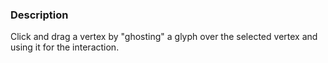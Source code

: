 ### Description
Click and drag a vertex by "ghosting" a glyph over the selected vertex and using it for the interaction.

